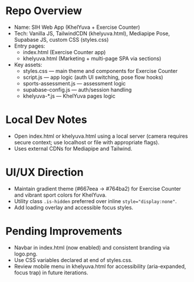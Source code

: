 # Repo Overview

- Name: SIH Web App (KhelYuva + Exercise Counter)
- Tech: Vanilla JS, TailwindCDN (khelyuva.html), Mediapipe Pose, Supabase JS, custom CSS (styles.css)
- Entry pages:
  - index.html (Exercise Counter app)
  - khelyuva.html (Marketing + multi-page SPA via sections)
- Key assets:
  - styles.css — main theme and components for Exercise Counter
  - script.js — app logic (auth UI switching, pose flow hooks)
  - sports-assessment.js — assessment logic
  - supabase-config.js — auth/session handling
  - khelyuva-*.js — KhelYuva pages logic

# Local Dev Notes
- Open index.html or khelyuva.html using a local server (camera requires secure context; use localhost or file with appropriate flags).
- Uses external CDNs for Mediapipe and Tailwind.

# UI/UX Direction
- Maintain gradient theme (#667eea → #764ba2) for Exercise Counter and vibrant sport colors for KhelYuva.
- Utility class `.is-hidden` preferred over inline `style="display:none"`.
- Add loading overlay and accessible focus styles.

# Pending Improvements
- Navbar in index.html (now enabled) and consistent branding via logo.png.
- Use CSS variables declared at end of styles.css.
- Review mobile menu in khelyuva.html for accessibility (aria-expanded, focus trap) in future iterations.